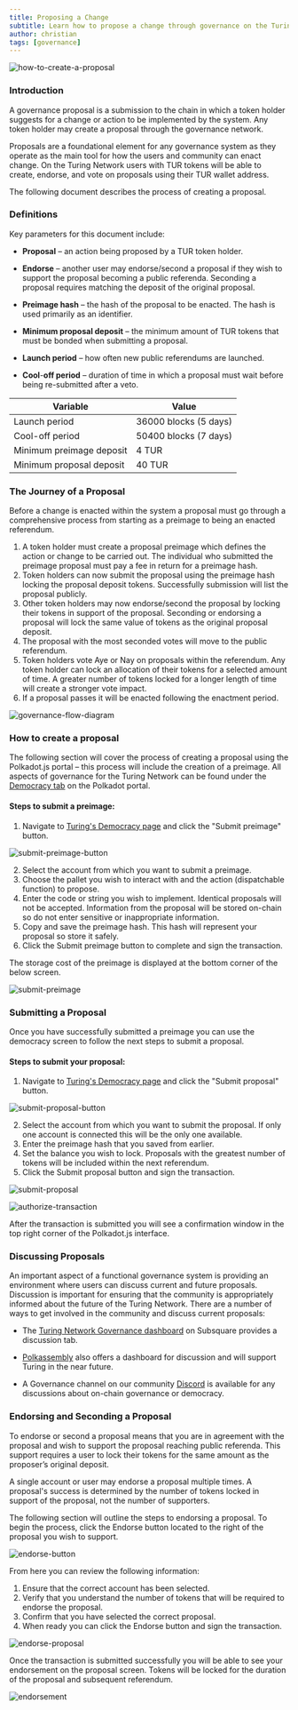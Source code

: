 ```yaml
---
title: Proposing a Change
subtitle: Learn how to propose a change through governance on the Turing Network
author: christian
tags: [governance]
---
```


![how-to-create-a-proposal](../../assets/img/governance/how-to-create-a-proposal.jpg)

### Introduction

A governance proposal is a submission to the chain in which a token holder suggests for a change or action to be implemented by the system. Any token holder may create a proposal through the governance network.

Proposals are a foundational element for any governance system as they operate as the main tool for how the users and community can enact change. On the Turing Network users with TUR tokens will be able to create, endorse, and vote on proposals using their TUR wallet address.

The following document describes the process of creating a proposal. 

### Definitions

Key parameters for this document include:

-   **Proposal** – an action being proposed by a TUR token holder.

-   **Endorse** – another user may endorse/second a proposal if they wish to support the proposal becoming a public referenda. Seconding a proposal requires matching the deposit of the original proposal.

-   **Preimage hash** – the hash of the proposal to be enacted. The hash is used primarily as an identifier.

-   **Minimum proposal deposit** – the minimum amount of TUR tokens that must be bonded when submitting a proposal.

-   **Launch period** – how often new public referendums are launched.

-   **Cool**-**off period** – duration of time in which a proposal must wait before being re-submitted after a veto.

| **Variable**             | **Value**             |
|--------------------------|-----------------------|
| Launch period            | 36000 blocks (5 days) |
| Cool-off period          | 50400 blocks (7 days) |
| Minimum preimage deposit | 4 TUR                 |
| Minimum proposal deposit | 40 TUR                | 

### The Journey of a Proposal

Before a change is enacted within the system a proposal must go through a comprehensive process from starting as a preimage to being an enacted referendum.

1.  A token holder must create a proposal preimage which defines the action or change to be carried out. The individual who submitted the preimage proposal must pay a fee in return for a preimage hash.
2.  Token holders can now submit the proposal using the preimage hash locking the proposal deposit tokens. Successfully submission will list the proposal publicly.
3.  Other token holders may now endorse/second the proposal by locking their tokens in support of the proposal. Seconding or endorsing a proposal will lock the same value of tokens as the original proposal deposit.
4.  The proposal with the most seconded votes will move to the public referendum.
5.  Token holders vote Aye or Nay on proposals within the referendum. Any token holder can lock an allocation of their tokens for a selected amount of time. A greater number of tokens locked for a longer length of time will create a stronger vote impact.
6.  If a proposal passes it will be enacted following the enactment period.

![governance-flow-diagram](../../assets/img/governance/flow-diagram.png)

### How to create a proposal

The following section will cover the process of creating a proposal using the Polkadot.js portal – this process will include the creation of a preimage. All aspects of governance for the Turing Network can be found under the [Democracy tab](https://polkadot.js.org/apps/?rpc=wss%3A%2F%2Frpc.turing.oak.tech#/democracy) on the Polkadot portal.

#### Steps to submit a preimage:

1.  Navigate to [Turing's Democracy page](https://polkadot.js.org/apps/?rpc=wss%3A%2F%2Frpc.turing.oak.tech#/democracy) and click the "Submit preimage" button.

![submit-preimage-button](../../assets/img/governance/submit-preimage-button.png)

2.  Select the account from which you want to submit a preimage.
3.  Choose the pallet you wish to interact with and the action (dispatchable function) to propose.
4.  Enter the code or string you wish to implement. Identical proposals will not be accepted. Information from the proposal will be stored on-chain so do not enter sensitive or inappropriate information.
5.  Copy and save the preimage hash. This hash will represent your proposal so store it safely.
6.  Click the Submit preimage button to complete and sign the transaction.

The storage cost of the preimage is displayed at the bottom corner of the below screen.

![submit-preimage](../../assets/img/governance/submit-preimage.png)

### Submitting a Proposal

Once you have successfully submitted a preimage you can use the democracy screen to follow the next steps to submit a proposal.

#### Steps to submit your proposal:

1.  Navigate to [Turing's Democracy page](https://polkadot.js.org/apps/?rpc=wss%3A%2F%2Frpc.turing.oak.tech#/democracy) and click the "Submit proposal" button.

![submit-proposal-button](../../assets/img/governance/submit-proposal-button.png)

2.  Select the account from which you want to submit the proposal. If only one account is connected this will be the only one available.
3.  Enter the preimage hash that you saved from earlier.
4.  Set the balance you wish to lock. Proposals with the greatest number of tokens will be included within the next referendum.
5.  Click the Submit proposal button and sign the transaction.

![submit-proposal](../../assets/img/governance/submit-proposal.png)

![authorize-transaction](../../assets/img/governance/authorize-transaction.png)

After the transaction is submitted you will see a confirmation window in the top right corner of the Polkadot.js interface.

### Discussing Proposals

An important aspect of a functional governance system is providing an environment where users can discuss current and future proposals. Discussion is important for ensuring that the community is appropriately informed about the future of the Turing Network. There are a number of ways to get involved in the community and discuss current proposals:

-   The [Turing Network Governance dashboard](https://turing.subsquare.io/) on Subsquare provides a discussion tab.

-   [Polkassembly](https://kusama.polkassembly.io/) also offers a dashboard for discussion and will support Turing in the near future.

-   A Governance channel on our community [Discord](https://discord.gg/7W9UDvsbwh) is available for any discussions about on-chain governance or democracy.

### Endorsing and Seconding a Proposal

To endorse or second a proposal means that you are in agreement with the proposal and wish to support the proposal reaching public referenda. This support requires a user to lock their tokens for the same amount as the proposer’s original deposit.

A single account or user may endorse a proposal multiple times. A proposal's success is determined by the number of tokens locked in support of the proposal, not the number of supporters.

The following section will outline the steps to endorsing a proposal. To begin the process, click the Endorse button located to the right of the proposal you wish to support.

![endorse-button](../../assets/img/governance/endorse-button.png)

From here you can review the following information:

1.  Ensure that the correct account has been selected.
2.  Verify that you understand the number of tokens that will be required to endorse the proposal.
3.  Confirm that you have selected the correct proposal.
4.  When ready you can click the Endorse button and sign the transaction.

![endorse-proposal](../../assets/img/governance/endorse-proposal.png)

Once the transaction is submitted successfully you will be able to see your endorsement on the proposal screen. Tokens will be locked for the duration of the proposal and subsequent referendum.

![endorsement](../../assets/img/governance/endorsement.png)